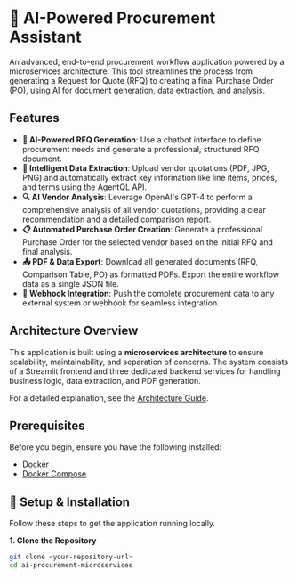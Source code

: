 # 🤖 AI-Powered Procurement Assistant

An advanced, end-to-end procurement workflow application powered by a microservices architecture. This tool streamlines the process from generating a Request for Quote (RFQ) to creating a final Purchase Order (PO), using AI for document generation, data extraction, and analysis.

## Features

-   **💬 AI-Powered RFQ Generation**: Use a chatbot interface to define procurement needs and generate a professional, structured RFQ document.
-   **📄 Intelligent Data Extraction**: Upload vendor quotations (PDF, JPG, PNG) and automatically extract key information like line items, prices, and terms using the AgentQL API.
-   **🔍 AI Vendor Analysis**: Leverage OpenAI's GPT-4 to perform a comprehensive analysis of all vendor quotations, providing a clear recommendation and a detailed comparison report.
-   **📋 Automated Purchase Order Creation**: Generate a professional Purchase Order for the selected vendor based on the initial RFQ and final analysis.
-   **📤 PDF & Data Export**: Download all generated documents (RFQ, Comparison Table, PO) as formatted PDFs. Export the entire workflow data as a single JSON file.
-   **🔗 Webhook Integration**: Push the complete procurement data to any external system or webhook for seamless integration.

## Architecture Overview

This application is built using a **microservices architecture** to ensure scalability, maintainability, and separation of concerns. The system consists of a Streamlit frontend and three dedicated backend services for handling business logic, data extraction, and PDF generation.

For a detailed explanation, see the [Architecture Guide](#architecture-guide).

## Prerequisites

Before you begin, ensure you have the following installed:
-   [Docker](https://www.docker.com/get-started)
-   [Docker Compose](https://docs.docker.com/compose/install/)

## 🚀 Setup & Installation

Follow these steps to get the application running locally.

**1. Clone the Repository**
```bash
git clone <your-repository-url>
cd ai-procurement-microservices